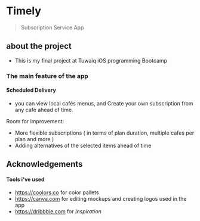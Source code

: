 # Timely
> Subscription Service App

## about the project
- This is my final project at Tuwaiq iOS programming Bootcamp

### The main feature of the app
#### Scheduled Delivery
- you can view local cafés menus, and Create your own subscription from any café ahead of time.


Room for improvement:
- More flexible subscriptions ( in terms of plan duration, multiple cafes per plan and more )
- Adding alternatives of the selected items ahead of time


## Acknowledgements
#### Tools i've used 
- https://coolors.co for color pallets
- https://canva.com for editing mockups and creating logos used in the app
- https://dribbble.com for _Inspiration_
